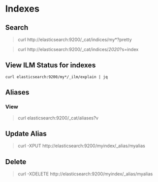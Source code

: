 # Indexes

## Search
> curl http://elasticsearch:9200/_cat/indices/my*?pretty

> curl http://elasticsearch:9200/_cat/indices/*2020*?s=index

## View ILM Status for indexes
```
curl elasticsearch:9200/my*/_ilm/explain | jq
```

## Aliases
### View
> curl elasticsearch:9200/_cat/aliases?v

## Update Alias
> curl -XPUT http://elasticsearch:9200/myindex/_alias/myalias

## Delete
> curl -XDELETE http://elasticsearch:9200/myindex/_alias/myalias
